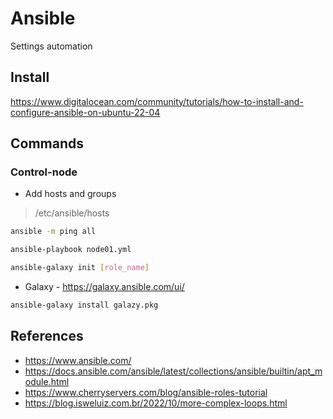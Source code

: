# Ansible

Settings automation

## Install

https://www.digitalocean.com/community/tutorials/how-to-install-and-configure-ansible-on-ubuntu-22-04

## Commands

### Control-node

- Add hosts and groups
> /etc/ansible/hosts

```sh
ansible -m ping all
```

```sh
ansible-playbook node01.yml
```

```sh
ansible-galaxy init [role_name]
```

- Galaxy - https://galaxy.ansible.com/ui/

```sh
ansible-galaxy install galazy.pkg
```

## References 

- https://www.ansible.com/
- https://docs.ansible.com/ansible/latest/collections/ansible/builtin/apt_module.html
- https://www.cherryservers.com/blog/ansible-roles-tutorial
- https://blog.isweluiz.com.br/2022/10/more-complex-loops.html